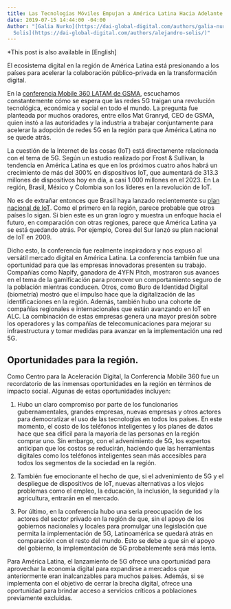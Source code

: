 ```yaml
---
title: Las Tecnologías Móviles Empujan a América Latina Hacia Adelante
date: 2019-07-15 14:44:00 -04:00
Author: "[Galia Nurko](https://dai-global-digital.com/authors/galia-nurko/) y [Alejandtro
  Solis](https://dai-global-digital.com/authors/alejandro-solis/)"
---
```


*This post is also available in [English]

El ecosistema digital en la región de América Latina está presionando a los países para acelerar la colaboración público-privada en la transformación digital.

En la [conferencia Mobile 360 LATAM de GSMA](https://www.mobile360series.com/latin-america/agenda/), escuchamos constantemente cómo se espera que las redes 5G traigan una revolución tecnológica, económica y social en todo el mundo. La pregunta fue planteada por muchos oradores, entre ellos Mat Granryd, CEO de GSMA, quien instó a las autoridades y la industria a trabajar conjuntamente para acelerar la adopción de redes 5G en la región para que América Latina no se quede atrás.

<!--more-->

La cuestión de la Internet de las cosas (IoT) está directamente relacionada con el tema de 5G. Según un estudio realizado por Frost & Sullivan, la tendencia en América Latina es que en los próximos cuatro años habrá un crecimiento de más del 300% en dispositivos IoT, que aumentará de 313.3 millones de dispositivos hoy en día, a casi 1.000 millones en el 2023. En La región, Brasil, México y Colombia son los líderes en la revolución de IoT.

No es de extrañar entonces que Brasil haya lanzado recientemente su [plan nacional de IoT](https://dig.watch/updates/brazil-launch-national-iot-plan). Como el primero en la región, parece probable que otros países lo sigan. Si bien este es un gran logro y muestra un enfoque hacia el futuro, en comparación con otras regiones, parece que América Latina ya se está quedando atrás. Por ejemplo, Corea del Sur lanzó su plan nacional de IoT en 2009.

Dicho esto, la conferencia fue realmente inspiradora y nos expuso al versátil mercado digital en América Latina. La conferencia también fue una oportunidad para que las empresas innovadoras presenten su trabajo. Compañías como Napify, ganadora de 4YFN Pitch, mostraron sus avances en el tema de la gamificación para promover un comportamiento seguro de la población mientras conducen. Otros, como Buro de Identidad Digital (biometría) mostró que el impulso hace que la digitalización de las identificaciones en la región. Además, también hubo una cohorte de compañías regionales e internacionales que están avanzando en IoT en ALC. La combinación de estas empresas genera una mayor presión sobre los operadores y las compañías de telecomunicaciones para mejorar su infraestructura y tomar medidas para avanzar en la implementación una red 5G.

## Oportunidades para la región.

Como Centro para la Aceleración Digital, la Conferencia Mobile 360 fue un recordatorio de las inmensas oportunidades en la región en términos de impacto social. Algunas de estas oportunidades incluyen:

1. Hubo un claro compromiso por parte de los funcionarios gubernamentales, grandes empresas, nuevas empresas y otros actores para democratizar el uso de las tecnologías en todos los países. En este momento, el costo de los teléfonos inteligentes y los planes de datos hace que sea difícil para la mayoría de las personas en la región comprar uno. Sin embargo, con el advenimiento de 5G, los expertos anticipan que los costos se reducirán, haciendo que las herramientas digitales como los teléfonos inteligentes sean más accesibles para todos los segmentos de la sociedad en la región.

2. También fue emocionante el hecho de que, si el advenimiento de 5G y el despliegue de dispositivos de IoT, nuevas alternativas a los viejos problemas como el empleo, la educación, la inclusión, la seguridad y la agricultura, entrarán en el mercado.

3. Por último, en la conferencia hubo una seria preocupación de los actores del sector privado en la región de que, sin el apoyo de los gobiernos nacionales y locales para promulgar una legislación que permita la implementación de 5G, Latinoamérica se quedará atrás en comparación con el resto del mundo. Esto se debe a que sin el apoyo del gobierno, la implementación de 5G probablemente será más lenta.

Para América Latina, el lanzamiento de 5G ofrece una oportunidad para aprovechar la economía digital para expandirse a mercados que anteriormente eran inalcanzables para muchos países. Además, si se implementa con el objetivo de cerrar la brecha digital, ofrece una oportunidad para brindar acceso a servicios críticos a poblaciones previamente excluidas.